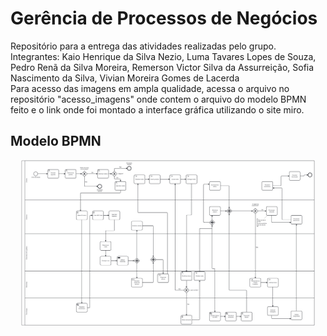 #  Gerência de Processos de Negócios
Repositório para a entrega das atividades realizadas pelo grupo.<br> 
Integrantes: Kaio Henrique da Silva Nezio, Luma Tavares Lopes de Souza, Pedro Renã da Silva Moreira, Remerson Victor Silva da Assurreição, Sofia Nascimento da Silva, Vivian Moreira Gomes de Lacerda<br>
Para acesso das imagens em ampla qualidade, acessa o arquivo no repositório "acesso_imagens" onde contem o arquivo do modelo BPMN feito e o link onde foi montado a interface gráfica utilizando o site miro.



## Modelo BPMN

<p align="center"> 
  <img width="470" src="src/assets/to_readme/modelo_bpmn.png">
</p>  

